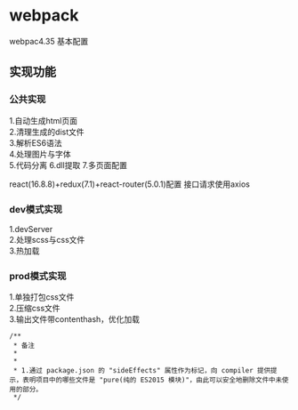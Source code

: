 # webpack
webpac4.35 基本配置



## 实现功能

### 公共实现
1.自动生成html页面    
2.清理生成的dist文件    
3.解析ES6语法    
4.处理图片与字体    
5.代码分离 
6.dll提取
7.多页面配置

react(16.8.8)+redux(7.1)+react-router(5.0.1)配置
接口请求使用axios



### dev模式实现


1.devServer    
2.处理scss与css文件    
3.热加载      


### prod模式实现


1.单独打包css文件    
2.压缩css文件    
3.输出文件带contenthash，优化加载    

```
/**
 * 备注
 *
 *
 * 1.通过 package.json 的 "sideEffects" 属性作为标记，向 compiler 提供提示，表明项目中的哪些文件是 "pure(纯的 ES2015 模块)"，由此可以安全地删除文件中未使用的部分。
 */
```



